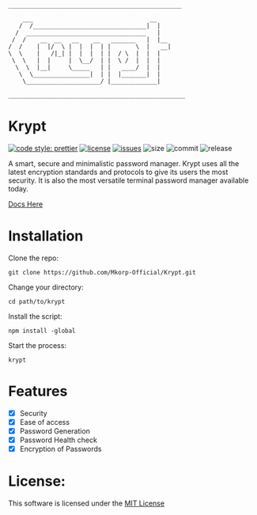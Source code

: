 ```
_________________________________________________

    ___                                 __
   /  /________________________________|  |
  /  __________________________________   |
 /  /    __  __   __    __   _______   |  |__
/  /    |  |/  \ |  |  |  | |       \  |   __|
\  \    |   /|_| |  |  |  | |  / \  |  |  |
 \  \   |  |     |  \__/  | |  \ /  |  |  |
  \  \  |__|     \_____   | |   ____/  |  |
   \  \________________|  | |  |_______|  |
    \_____________________/ |_____________|

__________________________________________________
```

# Krypt

[![code style: prettier](https://img.shields.io/badge/code_style-prettier-ff69b4.svg?style=flat)](https://github.com/prettier/prettier)
[![license](https://img.shields.io/badge/license-MIT-blue.svg)](https://github.com/Mkorp-Official/Krypt/blob/main/LICENSE)
[![issues](https://img.shields.io/github/issues/Mkorp-Official/Krypt)](https://github.com/Mkorp-Official/Krypt/issues)
![size](https://img.shields.io/github/repo-size/Mkorp-Official/Krypt)
![commit](https://img.shields.io/github/last-commit/Mkorp-Official/Krypt)
![release](https://img.shields.io/github/release-date/Mkorp-Official/Krypt)

A smart, secure and minimalistic password manager. Krypt uses all the latest encryption standards and protocols to give its users the most security. It is also the most versatile terminal password manager available today.

[Docs Here](https://github.com/Mkorp-Official/Krypt/wiki)

# Installation

Clone the repo:

```
git clone https://github.com/Mkorp-Official/Krypt.git
```

Change your directory:

```
cd path/to/krypt
```

Install the script:

```
npm install -global
```

Start the process:

```
krypt
```

# Features

- [x] Security
- [x] Ease of access
- [x] Password Generation
- [x] Password Health check
- [x] Encryption of Passwords

# License:

This software is licensed under the [MIT License](https://choosealicense.com/licenses/mit/)
